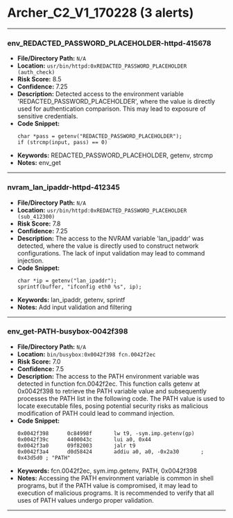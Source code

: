 # Archer_C2_V1_170228 (3 alerts)

---

### env_REDACTED_PASSWORD_PLACEHOLDER-httpd-415678

- **File/Directory Path:** `N/A`
- **Location:** `usr/bin/httpd:0xREDACTED_PASSWORD_PLACEHOLDER (auth_check)`
- **Risk Score:** 8.5
- **Confidence:** 7.25
- **Description:** Detected access to the environment variable 'REDACTED_PASSWORD_PLACEHOLDER', where the value is directly used for authentication comparison. This may lead to exposure of sensitive credentials.
- **Code Snippet:**
  ```
  char *pass = getenv("REDACTED_PASSWORD_PLACEHOLDER");
  if (strcmp(input, pass) == 0)
  ```
- **Keywords:** REDACTED_PASSWORD_PLACEHOLDER, getenv, strcmp
- **Notes:** env_get

---
### nvram_lan_ipaddr-httpd-412345

- **File/Directory Path:** `N/A`
- **Location:** `usr/bin/httpd:0xREDACTED_PASSWORD_PLACEHOLDER (sub_412300)`
- **Risk Score:** 7.8
- **Confidence:** 7.25
- **Description:** The access to the NVRAM variable 'lan_ipaddr' was detected, where the value is directly used to construct network configurations. The lack of input validation may lead to command injection.
- **Code Snippet:**
  ```
  char *ip = getenv("lan_ipaddr");
  sprintf(buffer, "ifconfig eth0 %s", ip);
  ```
- **Keywords:** lan_ipaddr, getenv, sprintf
- **Notes:** Add input validation and filtering

---
### env_get-PATH-busybox-0042f398

- **File/Directory Path:** `N/A`
- **Location:** `bin/busybox:0x0042f398 fcn.0042f2ec`
- **Risk Score:** 7.0
- **Confidence:** 7.5
- **Description:** The access to the PATH environment variable was detected in function fcn.0042f2ec. This function calls getenv at 0x0042f398 to retrieve the PATH variable value and subsequently processes the PATH list in the following code. The PATH value is used to locate executable files, posing potential security risks as malicious modification of PATH could lead to command injection.
- **Code Snippet:**
  ```
  0x0042f398      0c84998f       lw t9, -sym.imp.getenv(gp)
  0x0042f39c      4400043c       lui a0, 0x44
  0x0042f3a0      09f82003       jalr t9
  0x0042f3a4      d0d58424       addiu a0, a0, -0x2a30       ; 0x43d5d0 ; "PATH"
  ```
- **Keywords:** fcn.0042f2ec, sym.imp.getenv, PATH, 0x0042f398
- **Notes:** Accessing the PATH environment variable is common in shell programs, but if the PATH value is compromised, it may lead to execution of malicious programs. It is recommended to verify that all uses of PATH values undergo proper validation.

---
